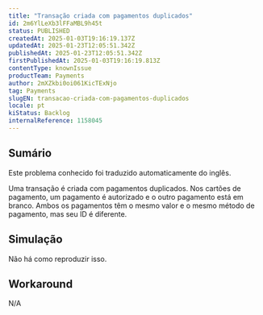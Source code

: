 ```yaml
---
title: "Transação criada com pagamentos duplicados"
id: 2m6YlLeXb3lFFaMBL9h45t
status: PUBLISHED
createdAt: 2025-01-03T19:16:19.137Z
updatedAt: 2025-01-23T12:05:51.342Z
publishedAt: 2025-01-23T12:05:51.342Z
firstPublishedAt: 2025-01-03T19:16:19.813Z
contentType: knownIssue
productTeam: Payments
author: 2mXZkbi0oi061KicTExNjo
tag: Payments
slugEN: transacao-criada-com-pagamentos-duplicados
locale: pt
kiStatus: Backlog
internalReference: 1158045
---
```


## Sumário

<div class="alert alert-info">
  <p>Este problema conhecido foi traduzido automaticamente do inglês.</p>
</div>


Uma transação é criada com pagamentos duplicados.
Nos cartões de pagamento, um pagamento é autorizado e o outro pagamento está em branco.
Ambos os pagamentos têm o mesmo valor e o mesmo método de pagamento, mas seu ID é diferente.


## Simulação


Não há como reproduzir isso.




## Workaround


N/A





